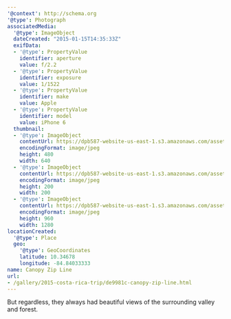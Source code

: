 ```yaml
---
'@context': http://schema.org
'@type': Photograph
associatedMedia:
  '@type': ImageObject
  dateCreated: "2015-01-15T14:35:33Z"
  exifData:
  - '@type': PropertyValue
    identifier: aperture
    value: f/2.2
  - '@type': PropertyValue
    identifier: exposure
    value: 1/1522
  - '@type': PropertyValue
    identifier: make
    value: Apple
  - '@type': PropertyValue
    identifier: model
    value: iPhone 6
  thumbnail:
  - '@type': ImageObject
    contentUrl: https://dpb587-website-us-east-1.s3.amazonaws.com/asset/gallery/2015-costa-rica-trip/de9981c-canopy-zip-line~640w.jpg
    encodingFormat: image/jpeg
    height: 480
    width: 640
  - '@type': ImageObject
    contentUrl: https://dpb587-website-us-east-1.s3.amazonaws.com/asset/gallery/2015-costa-rica-trip/de9981c-canopy-zip-line~200x200.jpg
    encodingFormat: image/jpeg
    height: 200
    width: 200
  - '@type': ImageObject
    contentUrl: https://dpb587-website-us-east-1.s3.amazonaws.com/asset/gallery/2015-costa-rica-trip/de9981c-canopy-zip-line~1280.jpg
    encodingFormat: image/jpeg
    height: 960
    width: 1280
locationCreated:
  '@type': Place
  geo:
    '@type': GeoCoordinates
    latitude: 10.34678
    longitude: -84.84033333
name: Canopy Zip Line
url:
- /gallery/2015-costa-rica-trip/de9981c-canopy-zip-line.html
---
```


But regardless, they always had beautiful views of the surrounding valley and forest.

